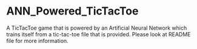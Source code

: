 # ANN_Powered_TicTacToe
A TicTacToe game that is powered by an Artificial Neural Network which trains itself from a tic-tac-toe file that is provided. Please look at README file for more information.
